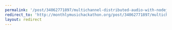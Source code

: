 ```yaml
---
permalink: '/post/34062771897/multichannel-distributed-audio-with-nodejs'
redirect_to: 'http://monthlymusichackathon.org/post/34062771897/multichannel-distributed-audio-with-nodejs'
layout: redirect
---
```

